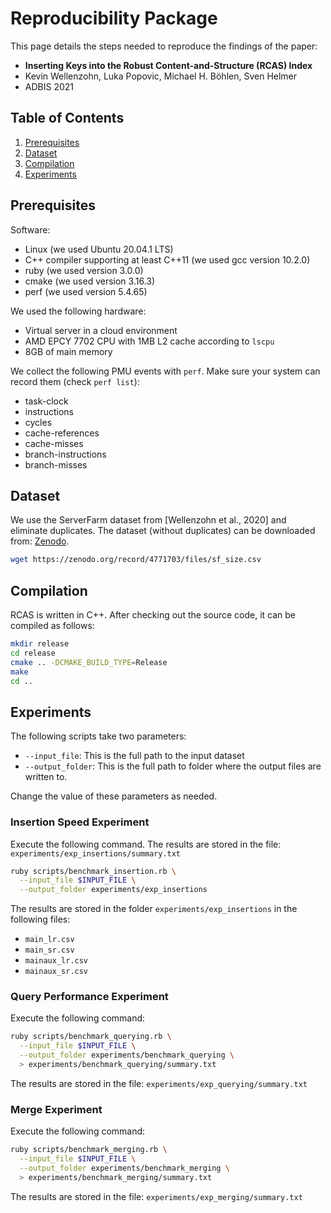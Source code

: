 # Reproducibility Package

This page details the steps needed to reproduce the findings of the paper:

- **Inserting Keys into the Robust Content-and-Structure (RCAS) Index**
- Kevin Wellenzohn, Luka Popovic, Michael H. Böhlen, Sven Helmer
- ADBIS 2021


## Table of Contents

1. [Prerequisites](#prerequisites)
2. [Dataset](#dataset)
3. [Compilation](#compilation)
4. [Experiments](#experiments)


## Prerequisites

Software:
- Linux (we used Ubuntu 20.04.1 LTS)
- C++ compiler supporting at least C++11 (we used gcc version 10.2.0)
- ruby (we used version 3.0.0)
- cmake (we used version 3.16.3)
- perf (we used version 5.4.65)

We used the following hardware:
- Virtual server in a cloud environment
- AMD EPCY 7702 CPU with 1MB L2 cache according to `lscpu`
- 8GB of main memory

We collect the following PMU events with `perf`. Make sure your system can
record them (check `perf list`):
- task-clock
- instructions
- cycles
- cache-references
- cache-misses
- branch-instructions
- branch-misses


## Dataset

We use the ServerFarm dataset from [Wellenzohn et al., 2020] and eliminate
duplicates. The dataset (without duplicates) can be downloaded from:
[Zenodo](https://zenodo.org/record/4771703).

```bash
wget https://zenodo.org/record/4771703/files/sf_size.csv
```


## Compilation

RCAS is written in C++. After checking out the source code, it can be compiled
as follows:

```bash
mkdir release
cd release
cmake .. -DCMAKE_BUILD_TYPE=Release
make
cd ..
```


## Experiments

The following scripts take two parameters:

- `--input_file`: This is the full path to the input dataset
- `--output_folder`: This is the full path to folder where the output files are
  written to.

Change the value of these parameters as needed.


### Insertion Speed Experiment

Execute the following command. The results are stored in the file:
`experiments/exp_insertions/summary.txt`

```bash
ruby scripts/benchmark_insertion.rb \
  --input_file $INPUT_FILE \
  --output_folder experiments/exp_insertions
```

The results are stored in the folder `experiments/exp_insertions` in the
following files:

- `main_lr.csv`
- `main_sr.csv`
- `mainaux_lr.csv`
- `mainaux_sr.csv`


### Query Performance Experiment

Execute the following command:

```bash
ruby scripts/benchmark_querying.rb \
  --input_file $INPUT_FILE \
  --output_folder experiments/benchmark_querying \
  > experiments/benchmark_querying/summary.txt
```

The results are stored in the file: `experiments/exp_querying/summary.txt`


### Merge Experiment

Execute the following command:

```bash
ruby scripts/benchmark_merging.rb \
  --input_file $INPUT_FILE \
  --output_folder experiments/benchmark_merging \
  > experiments/benchmark_merging/summary.txt
```

The results are stored in the file: `experiments/exp_merging/summary.txt`
